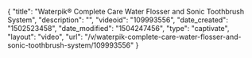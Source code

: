 {
    "title": "Waterpik&reg; Complete Care Water Flosser and Sonic Toothbrush System",
    "description": "",
    "videoid": "109993556",
    "date_created": "1502523458",
    "date_modified": "1504247456",
    "type": "captivate",
    "layout": "video",
    "url": "\/v\/waterpik-complete-care-water-flosser-and-sonic-toothbrush-system\/109993556"
}